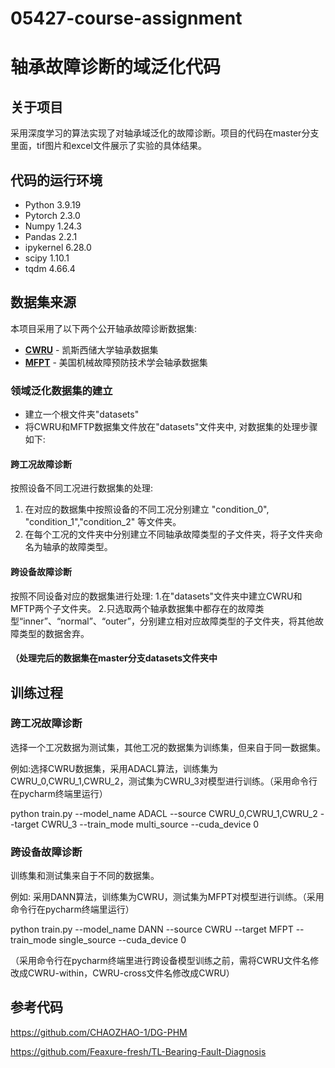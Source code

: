 # 05427-course-assignment

# 轴承故障诊断的域泛化代码

<!-- ABOUT THE PROJECT -->
## 关于项目

采用深度学习的算法实现了对轴承域泛化的故障诊断。项目的代码在master分支里面，tif图片和excel文件展示了实验的具体结果。

## 代码的运行环境

- Python 3.9.19
-  Pytorch 2.3.0
-  Numpy 1.24.3
-  Pandas 2.2.1
-  ipykernel 6.28.0
-  scipy 1.10.1
-  tqdm 4.66.4

## 数据集来源  
本项目采用了以下两个公开轴承故障诊断数据集:
- **[CWRU](https://engineering.case.edu/bearingdatacenter)** - 凯斯西储大学轴承数据集
- **[MFPT](https://www.mfpt.org/fault-data-sets)** - 美国机械故障预防技术学会轴承数据集


### 领域泛化数据集的建立
- 建立一个根文件夹"datasets" 
- 将CWRU和MFTP数据集文件放在"datasets"文件夹中, 对数据集的处理步骤如下:

#### 跨工况故障诊断
按照设备不同工况进行数据集的处理:
1. 在对应的数据集中按照设备的不同工况分别建立 "condition_0", "condition_1","condition_2" 等文件夹。
2. 在每个工况的文件夹中分别建立不同轴承故障类型的子文件夹，将子文件夹命名为轴承的故障类型。

#### 跨设备故障诊断
按照不同设备对应的数据集进行处理:
1.在"datasets"文件夹中建立CWRU和MFTP两个子文件夹。
2.只选取两个轴承数据集中都存在的故障类型“inner”、“normal”、“outer”，分别建立相对应故障类型的子文件夹，将其他故障类型的数据舍弃。

#### （处理完后的数据集在master分支datasets文件夹中


## 训练过程
### 跨工况故障诊断
选择一个工况数据为测试集，其他工况的数据集为训练集，但来自于同一数据集。

例如:选择CWRU数据集，采用ADACL算法，训练集为CWRU_0,CWRU_1,CWRU_2，测试集为CWRU_3对模型进行训练。（采用命令行在pycharm终端里运行）

python train.py --model_name ADACL --source CWRU_0,CWRU_1,CWRU_2  --target CWRU_3 --train_mode multi_source --cuda_device 0 


### 跨设备故障诊断
训练集和测试集来自于不同的数据集。

例如: 采用DANN算法，训练集为CWRU，测试集为MFPT对模型进行训练。（采用命令行在pycharm终端里运行）

python train.py --model_name DANN --source CWRU --target MFPT --train_mode single_source --cuda_device 0

（采用命令行在pycharm终端里进行跨设备模型训练之前，需将CWRU文件名修改成CWRU-within，CWRU-cross文件名修改成CWRU）  
## 参考代码  
https://github.com/CHAOZHAO-1/DG-PHM  

https://github.com/Feaxure-fresh/TL-Bearing-Fault-Diagnosis



